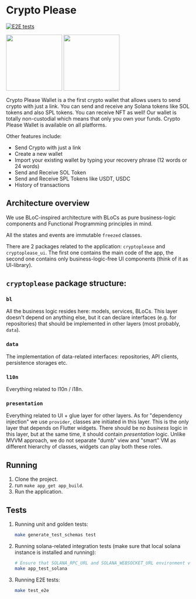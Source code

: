 # Crypto Please

[![E2E tests](https://github.com/cryptoplease/cryptoplease-dart/actions/workflows/e2e_tests.yml/badge.svg)](https://github.com/cryptoplease/cryptoplease-dart/actions/workflows/e2e_tests.yml)

[<img src="https://cdn.animaapp.com/projects/60f68843e4a8f4765ef9aee6/releases/62063634af75239eab619754/img/apple-appstore@2x.png" width="153">](https://apps.apple.com/us/app/crypto-please/id1559625715)
[<img src="https://cdn.animaapp.com/projects/60f68843e4a8f4765ef9aee6/releases/62063634af75239eab619754/img/googleplay-store@2x.png" width="153">](https://play.google.com/store/apps/details?id=com.pleasecrypto.flutter)

Crypto Please Wallet is a the first crypto wallet that allows users to send crypto with just a link. You can send and receive any Solana tokens like SOL tokens and also SPL tokens. You can receive NFT as well! Our wallet is totally non-custodial which means that only you own your funds. Crypto Please Wallet is available on all platforms.

Other features include:
- Send Crypto with just a link
- Create a new wallet
- Import your existing wallet by typing your recovery phrase (12 words or 24 words)
- Send and Receive SOL Token
- Send and Receive SPL Tokens like USDT, USDC
- History of transactions


## Architecture overview

We use BLoC-inspired architecture with BLoCs as pure business-logic components and Functional Programming principles in mind.

All the states and events are immutable `freezed` classes.

There are 2 packages related to the application: `cryptoplease` and `cryptoplease_ui`. The first one contains the main code of the app, the second one contains only business-logic-free UI components (think of it as UI-library).

## `cryptoplease` package structure:

### `bl`

All the business logic resides here: models, services, BLoCs. This layer doesn't depend on anything else, but it can declare interfaces (e.g. for repositories) that should be implemented in other layers (most probably, `data`).

### `data`

The implementation of data-related interfaces: repositories, API clients, persistence storages etc.

### `l10n`

Everything related to l10n / i18n.

### `presentation`

Everything related to UI + glue layer for other layers. As for "dependency injection" we use `provider`, classes are initiated in this layer. This is the only layer that depends on Flutter widgets. There should be no *business* logic in this layer, but at the same time, it should contain *presentation* logic. Unlike MVVM approach, we do not separate "dumb" view and "smart" VM as different hierarchy of classes, widgets can play both these roles.

## Running

1. Clone the project.
2. run `make app_get app_build`.
3. Run the application.

## Tests

1. Running unit and golden tests:
   ```sh
   make generate_test_schemas test
   ```
2. Running solana-related integration tests (make sure that local solana instance is installed and running):
   ```sh
   # Ensure that SOLANA_RPC_URL and SOLANA_WEBSOCKET_URL environment variables are set
   make app_test_solana
   ```
3. Running E2E tests:
   ```sh
   make test_e2e
   ```
